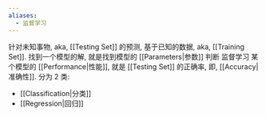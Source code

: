 ```yaml
---
aliases:
  - 监督学习
---
```

针对未知事物, aka, [[Testing Set]] 的预测, 基于已知的数据, aka, [[Training Set]].
找到一个模型的解, 就是找到模型的 [[Parameters|参数]]
判断 监督学习 某个模型的 [[Performance|性能]], 就是 [[Testing Set]] 的正确率, 即, [[Accuracy|准确性]].
分为 2 类:
- [[Classification|分类]]
- [[Regression|回归]]
